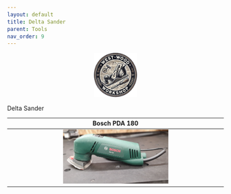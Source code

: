 ```yaml
---
layout: default
title: Delta Sander
parent: Tools
nav_order: 9
---
```


<p align="center"> <img src="../media/www_logo.png" width="20%" height="20%"/> </p>

Delta Sander


|                                                          Bosch PDA 180                                                           |
|:--------------------------------------------------------------------------------------------------------------------------------:|
| [<img alt="image" height="25%" src="/media/Bosch_PDA_180.jpg" width="50%"/>](https://garlatti.github.io/media/Bosch_PDA_180.jpg) | 